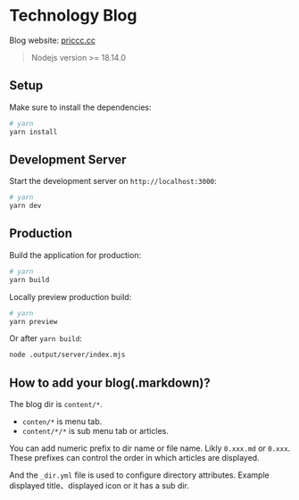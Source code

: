 # Technology Blog

Blog website: [priccc.cc](priccc.cc)

> Nodejs version >= 18.14.0

## Setup

Make sure to install the dependencies:

```bash
# yarn
yarn install
```

## Development Server

Start the development server on `http://localhost:3000`:

```bash
# yarn
yarn dev
```

## Production

Build the application for production:

```bash
# yarn
yarn build
```

Locally preview production build:

```bash
# yarn
yarn preview
```

Or after `yarn build`:

```bash
node .output/server/index.mjs
```

## How to add your blog(.markdown)?

The blog dir is `content/*`.
 * `conten/*` is menu tab.
 * `content/*/*` is sub menu tab or articles.

You can add numeric prefix to dir name or file name. Likly `0.xxx.md` or `0.xxx`. These prefixes can control the order in which articles are displayed.

And the `_dir.yml` file is  used to configure directory attributes. Example displayed title、displayed icon or it has a sub dir.




